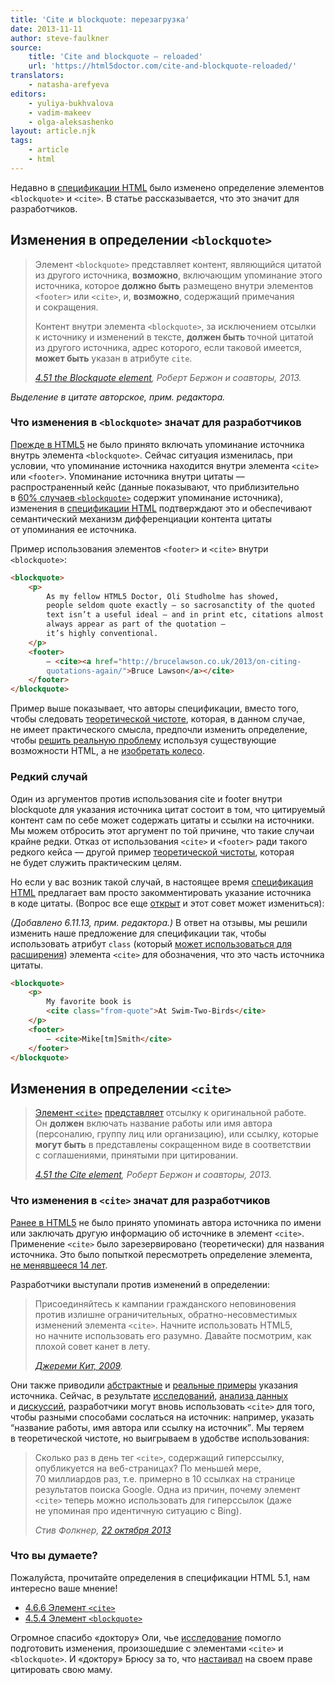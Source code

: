```yaml
---
title: 'Сite и blockquote: перезагрузка'
date: 2013-11-11
author: steve-faulkner
source:
    title: 'Cite and blockquote — reloaded'
    url: 'https://html5doctor.com/cite-and-blockquote-reloaded/'
translators:
    - natasha-arefyeva
editors:
    - yuliya-bukhvalova
    - vadim-makeev
    - olga-aleksashenko
layout: article.njk
tags:
    - article
    - html
---
```


Недавно в [спецификации HTML](http://www.w3.org/html/wg/drafts/html/master/) было изменено определение элементов `<blockquote>` и `<cite>`. В статье рассказывается, что это значит для разработчиков.

## Изменения в определении `<blockquote>`

<blockquote>
    <p>Элемент <code>&lt;blockquote&gt;</code> представляет контент, являющийся цитатой из другого источника, <strong>возможно</strong>, включающим упоминание этого источника, которое <strong>должно быть</strong> размещено внутри элементов <code>&lt;footer&gt;</code> или <code>&lt;cite&gt;</code>, и, <strong>возможно</strong>, содержащий примечания и сокращения.</p>
    <p>Контент внутри элемента <code>&lt;blockquote&gt;</code>, за исключением отсылки к источнику и изменений в тексте, <strong>должен быть</strong> точной цитатой из другого источника, адрес которого, если таковой имеется, <strong>может быть</strong> указан в атрибуте <code>cite</code>.</p>
    <footer>
        <cite>
            <a href="http://www.w3.org/html/wg/drafts/html/master/grouping-content.html#the-blockquote-element">4.51 the Blockquote element</a>, Роберт Бержон и соавторы, 2013.
        </cite>
    </footer>
</blockquote>

_Выделение в цитате авторское, прим. редактора._

### Что изменения в `<blockquote>` значат для разработчиков

[Прежде в HTML5](http://www.w3.org/TR/html5/) не было принято включать упоминание источника внутрь элемента `<blockquote>`. Сейчас ситуация изменилась, при условии, что упоминание источника находится внутри элемента `<cite>` или `<footer>`. Упоминание источника внутри цитаты — распространенный кейс (данные показывают, что приблизительно в [60% случаев `<blockquote>`](http://lists.w3.org/Archives/Public/public-html/2013Aug/0100.html) содержит упоминание источника), изменения в [спецификации HTML](http://www.w3.org/html/wg/drafts/html/master/grouping-content.html#the-blockquote-element) подтверждают это и обеспечивают семантический механизм дифференциации контента цитаты от упоминания ее источника.

Пример использования элементов `<footer>` и `<cite>` внутри `<blockquote>`:

```html
<blockquote>
    <p>
        As my fellow HTML5 Doctor, Oli Studholme has showed,
        people seldom quote exactly – so sacrosanctity of the quoted
        text isn’t a useful ideal – and in print etc, citations almost
        always appear as part of the quotation –
        it’s highly conventional.
    </p>
    <footer>
        — <cite><a href="http://brucelawson.co.uk/2013/on-citing-
        quotations-again/">Bruce Lawson</a></cite>
    </footer>
</blockquote>
```

Пример выше показывает, что авторы спецификации, вместо того, чтобы следовать [теоретической чистоте](http://www.w3.org/TR/html-design-principles/#priority-of-constituencies), которая, в данном случае, не имеет практического смысла, предпочли изменить определение, чтобы [решить реальную проблему](http://www.w3.org/TR/html-design-principles/#solve-real-problems) используя существующие возможности HTML, а не [изобретать колесо](http://www.w3.org/TR/html-design-principles/#do-not-reinvent-the-wheel).

### Редкий случай

Один из аргументов против использования cite и footer внутри blockquote для указания источника цитат состоит в том, что цитируемый контент сам по себе может содержать цитаты и ссылки на источники. Мы можем отбросить этот аргумент по той причине, что такие случаи крайне редки. Отказ от использования `<cite>` и `<footer>` ради такого редкого кейса — другой пример [теоретической чистоты](http://ln.hixie.ch/?start=1154950069&count=1), которая не будет служить практическим целям.

Но если у вас возник такой случай, в настоящее время [спецификация HTML](http://www.w3.org/html/wg/drafts/html/master/grouping-content.html#the-blockquote-element) предлагает вам просто закомментировать указание источника в коде цитаты. (Вопрос все еще [открыт](https://www.w3.org/Bugs/Public/show_bug.cgi?id=23175) и этот совет может измениться):

_(Добавлено 6.11.13, прим. редактора.)_ В ответ на отзывы, мы решили изменить наше предложение для спецификации так, чтобы использовать атрибут `class` (который [может использоваться для расширения](http://www.w3.org/html/wg/drafts/html/master/infrastructure.html#extensibility)) элемента `<cite>` для обозначения, что это часть источника цитаты.

```html
<blockquote>
    <p>
        My favorite book is
        <cite class="from-quote">At Swim-Two-Birds</cite>
    </p>
    <footer>
        — <cite>Mike[tm]Smith</cite>
    </footer>
</blockquote>
```

## Изменения в определении `<cite>`

<blockquote>
    <p><a href="http://www.w3.org/html/wg/drafts/html/master/text-level-semantics.html#the-cite-element">Элемент <code>&lt;cite&gt;</code></a> <a href="http://www.w3.org/html/wg/drafts/html/master/dom.html#represents">представляет</a> отсылку к оригинальной работе. Он <strong>должен</strong> включать название работы или имя автора (персоналию, группу лиц или организацию), или ссылку, которые <strong>могут быть</strong> в представлены сокращенном виде в соответствии с соглашениями, принятыми при цитировании.</p>
    <footer>
        <cite>
            <a href="http://www.w3.org/html/wg/drafts/html/master/text-level-semantics.html#the-cite-element">4.51 the Cite element</a>, Роберт Бержон и соавторы, 2013.
        </cite>
    </footer>
</blockquote>

### Что изменения в `<cite>` значат для разработчиков

[Ранее в HTML5](http://www.w3.org/TR/html5/) не было принято упоминать автора источника по имени или заключать другую информацию об источнике в элемент `<cite>`. Применение `<cite>` было зарезервировано (теоретически) для названия источника. Это было попыткой пересмотреть определение элемента, [не менявшееся 14 лет](http://www.w3.org/TR/REC-html40/).

Разработчики выступали против изменений в определении:

<blockquote>
    <p>Присоединяйтесь к кампании гражданского неповиновения против излишне ограничительных, обратно-несовместимых изменений элемента <code>&lt;cite&gt;</code>. Начните использовать HTML5, но начните использовать его разумно. Давайте посмотрим, как плохой совет канет в лету.</p>
    <footer>
        <cite>
            <a href="http://24ways.org/2009/incite-a-riot/">Джереми Кит, 2009</a>.
        </cite>
    </footer>
</blockquote>

Они также приводили [абстрактные](http://wiki.whatwg.org/wiki/Cite_element) и [реальные примеры](http://oli.jp/example/blockquote-metadata/) указания источника. Сейчас, в результате [исследований](https://dl.dropboxusercontent.com/u/377471/cite1.html), [анализа данных](http://lists.w3.org/Archives/Public/public-html/2013Aug/0100.html) и [дискуссий](http://www.w3.org/Search/Mail/Public/search?keywords=%3Cblockquote%3E+%3Ccite%3E&hdr-1-name=subject&hdr-1-query=&index-grp=Public_FULL&index-type=t&type-index=public-html), разработчики могут вновь использовать `<cite>` для того, чтобы разными способами сослаться на источник: например, указать <q>название работы, имя автора или ссылку на источник</q>. Мы теряем в теоретической чистоте, но выигрываем в удобстве использования:

<blockquote>
    <p>Сколько раз в день тег <code>&lt;cite&gt;</code>, содержащий гиперссылку, опубликуется на веб-страницах? По меньшей мере, 70 миллиардов раз, т.е. примерно в 10 ссылках на странице результатов поиска Google. Одна из причин, почему элемент <code>&lt;cite&gt;</code> теперь можно использовать для гиперссылок (даже не упоминая про идентичную ситуацию с Bing).</p>
    <footer>
        <cite>
            Стив Фолкнер, <a href="https://twitter.com/stevefaulkner/statuses/392645777874370560">22 октября 2013</a>
        </cite>
    </footer>
</blockquote>

### Что вы думаете?

Пожалуйста, прочитайте определения в спецификации HTML 5.1, нам интересно ваше мнение!

- [4.6.6 Элемент `<cite>`](http://www.w3.org/html/wg/drafts/html/master/text-level-semantics.html#the-cite-element)
- [4.5.4 Элемент `<blockquote>`](http://www.w3.org/html/wg/drafts/html/master/grouping-content.html#the-blockquote-element)

Огромное спасибо «доктору» Оли, чье [исследование](http://oli.jp/2011/blockquote/) помогло подготовить изменения, произошедшие с элементами `<cite>` и `<blockquote>`. И «доктору» Брюсу за то, что [настаивал](http://www.brucelawson.co.uk/2013/on-citing-quotations-again/) на своем праве цитировать свою маму.
